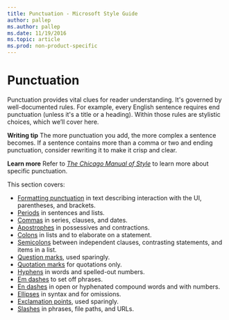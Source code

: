 ```yaml
---
title: Punctuation - Microsoft Style Guide
author: pallep
ms.author: pallep
ms.date: 11/19/2016
ms.topic: article
ms.prod: non-product-specific
---
```


# Punctuation

Punctuation
provides vital clues for reader understanding. It's governed by
well-documented rules. For example, every English sentence
requires end punctuation (unless it's a title or a heading). Within
those rules are stylistic choices, which we’ll cover here. 

**Writing tip** The more
punctuation you add, the more complex a sentence becomes. If a
sentence contains more than a comma or two and ending punctuation,
consider rewriting it to make it crisp and clear. 

**Learn more** Refer to [*The Chicago Manual of Style*](http://www.chicagomanualofstyle.org/home.html) to learn more about specific punctuation.

This section covers:

  - [Formatting punctuation](/style-guide/punctuation/formatting-punctuation) in text describing interaction with the UI, parentheses, and brackets.
  - [Periods](/style-guide/punctuation/periods) in sentences and lists.
  - [Commas](/style-guide/punctuation/commas) in series, clauses, and dates.
  - [Apostrophes](/style-guide/punctuation/apostrophes) in possessives and contractions.
  - [Colons](/style-guide/punctuation/colons) in lists and to elaborate on a statement.
  - [Semicolons](/style-guide/punctuation/semicolons) between independent clauses, contrasting statements, and items in a list.
  - [Question marks](/style-guide/punctuation/question-marks), used sparingly.
  - [Quotation marks](/style-guide/punctuation/quotation-marks) for quotations only.
  - [Hyphens](/style-guide/punctuation/dashes-hyphens/hyphens) in words and spelled-out numbers.
  - [Em dashes](/style-guide/punctuation/dashes-hyphens/emes) to set off phrases.
  - [En dashes](/style-guide/punctuation/dashes-hyphens/enes) in open or hyphenated compound words and with numbers.
  - [Ellipses](/style-guide/punctuation/ellipses) in syntax and for omissions. 
  - [Exclamation points](/style-guide/punctuation/exclamation-points), used sparingly.
  - [Slashes](/style-guide/punctuation/slashes) in phrases, file paths, and URLs.
